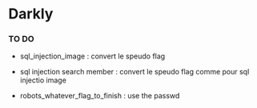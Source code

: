 # Darkly

### TO DO 
- sql_injection_image : convert le speudo flag
- sql injection search member : convert le speudo flag comme pour sql injectio image

- robots_whatever_flag_to_finish  : use the passwd
